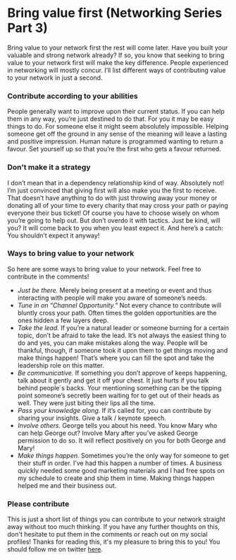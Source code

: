 # Bring value first (Networking Series Part 3)


Bring value to your network first the rest will come later. Have you built your valuable and strong network already? If so, you know that seeking to bring value to your network first will make the key difference. People experienced in networking will mostly concur. I’ll list different ways of contributing value to your network in just a second.

### Contribute according to your abilities

People generally want to improve upon their current status. If you can help them in any way, you’re just destined to do that. For you it may be easy things to do. For someone else it might seem absolutely impossible. Helping someone get off the ground in any sense of the meaning will leave a lasting and positive impression. Human nature is programmed wanting to return a favour. Set yourself up so that you’re the first who gets a favour returned.

### Don't make it a strategy

I don’t mean that in a dependency relationship kind of way. Absolutely not! I’m just convinced that giving first will also make you the first to receive. That doesn’t have anything to do with just throwing away your money or donating all of your time to every charity that may cross your path or paying everyone their bus ticket! Of course you have to choose wisely on whom you’re going to help out. But don’t overdo it with tactics. Just be kind, will you? It will come back to you when you least expect it. And here’s a catch: You shouldn’t expect it anyway!

### Ways to bring value to your network

So here are some ways to bring value to your network. Feel free to contribute in the comments!

*   _Just be there._ Merely being present at a meeting or event and thus interacting with people will make you aware of someone’s needs.
*   _Tune in on “Channel Opportunity.”_ Not every chance to contribute will bluntly cross your path. Often times the golden opportunities are the ones hidden a few layers deep.
*   _Take the lead._ If you’re a natural leader or someone burning for a certain topic, don’t be afraid to take the lead. It’s not always the easiest thing to do and yes, you can make mistakes along the way. People will be thankful, though, if someone took it upon them to get things moving and make things happen! That’s where you can fill the spot and take the leadership role on this matter.
*   _Be communicative._ If something you don’t approve of keeps happening, talk about it gently and get it off your chest. It just hurts if you talk behind people\`s backs. Your mentioning something can be the tipping point someone’s secretly been waiting for to get out of their heads as well. They were just biting their lips all the time.
*   _Pass your knowledge along._ If it’s called for, you can contribute by sharing your insights. Give a talk / keynote speech.
*   _Involve others._ George tells you about his need. You know Mary who can help George out? Involve Mary after you’ve asked George permission to do so. It will reflect positively on you for both George and Mary!
*   _Make things happen._ Sometimes you’re the only way for someone to get their stuff in order. I’ve had this happen a number of times. A business quickly needed some good marketing materials and I had free spots on my schedule to create and ship them in time. Making things happen helped me and their business out.

### Please contribute

This is just a short list of things you can contribute to your network straight away without too much thinking. If you have any further thoughts on this, don't hesitate to put them in the comments or reach out on my social profiles! Thanks for reading this, it's my pleasure to bring this to you! You should follow me on twitter [here](https://www.twitter.com/markcheret).
